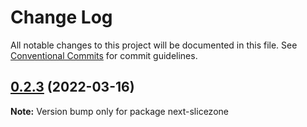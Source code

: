 # Change Log

All notable changes to this project will be documented in this file.
See [Conventional Commits](https://conventionalcommits.org) for commit guidelines.

## [0.2.3](https://github.com/prismicio/sm-commons/compare/next-slicezone@0.2.3-alpha.13...next-slicezone@0.2.3) (2022-03-16)

**Note:** Version bump only for package next-slicezone
